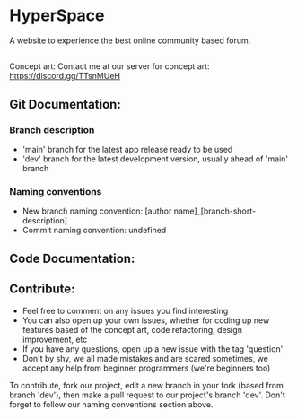 # HyperSpace

A website to experience the best online community based forum.

##

Concept art:
Contact me at our server for concept art: https://discord.gg/TTsnMUeH

##

## Git Documentation:

### Branch description

-   'main' branch for the latest app release ready to be used
-   'dev' branch for the latest development version, usually ahead of 'main' branch

### Naming conventions

-   New branch naming convention: [author name]\_[branch-short-description]
-   Commit naming convention: undefined

## Code Documentation:

## Contribute:

-   Feel free to comment on any issues you find interesting
-   You can also open up your own issues, whether for coding up new features based of the concept art, code refactoring, design improvement, etc
-   If you have any questions, open up a new issue with the tag 'question'
-   Don't by shy, we all made mistakes and are scared sometimes, we accept any help from beginner programmers (we're beginners too)

To contribute, fork our project, edit a new branch in your fork (based from branch 'dev'), then make a pull request to our project's branch 'dev'.
Don't forget to follow our naming conventions section above.

